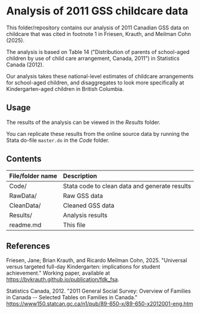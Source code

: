 # Analysis of 2011 GSS childcare data

This folder/repository contains our analysis of 2011
Canadian GSS data on childcare that was cited in footnote
1 in Friesen, Krauth, and Meilman Cohn (2025).

The analysis is based on Table 14 ("Distribution of parents of school-aged
children by use of child care arrangement, Canada, 2011") in Statistics Canada
(2012).

Our analysis takes these national-level estimates of childcare arrangements for
school-aged children, and disaggregates to look more specifically at
Kindergarten-aged children in British Columbia.

## Usage

The results of the analysis can be viewed in the *Results* folder.

You can replicate these results from the online source data by running the Stata
do-file `master.do` in the *Code* folder.

## Contents

| File/folder name        |  Description                                               |
|:------------------------|:-----------------------------------------------------------|
| Code/                   | Stata code to clean data and generate results              |
| RawData/                | Raw GSS data                                               |
| CleanData/              | Cleaned GSS data                                           |
| Results/                | Analysis results                                           |
| readme.md               | This file                                                  |

## References

Friesen, Jane; Brian Krauth, and Ricardo Meilman Cohn, 2025. "Universal versus
targeted full-day Kindergarten: implications for student achievement." Working
paper, available at <https://bvkrauth.github.io/publication/fdk_fsa>.

Statistics Canada, 2012. "2011 General Social Survey: Overview of Families in
Canada -- Selected Tables on Families in Canada." 
<https://www150.statcan.gc.ca/n1/pub/89-650-x/89-650-x2012001-eng.htm>
